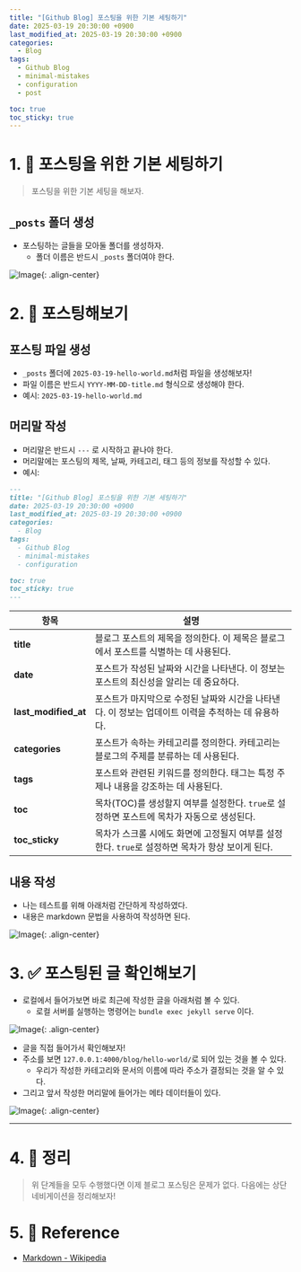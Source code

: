 ```yaml
---
title: "[Github Blog] 포스팅을 위한 기본 세팅하기"
date: 2025-03-19 20:30:00 +0900
last_modified_at: 2025-03-19 20:30:00 +0900
categories:
  - Blog
tags:
  - Github Blog
  - minimal-mistakes
  - configuration
  - post

toc: true
toc_sticky: true
---
```


# 1. 📂 포스팅을 위한 기본 세팅하기

> 포스팅을 위한 기본 세팅을 해보자.

## `_posts` 폴더 생성

- 포스팅하는 글들을 모아둘 폴더를 생성하자.
  - 폴더 이름은 반드시 `_posts` 폴더여야 한다.

![Image](https://github.com/user-attachments/assets/b8b3ab74-47ea-4243-b69e-a24f92d77ef5){: .align-center}

# 2. 📝 포스팅해보기

## 포스팅 파일 생성

- `_posts` 폴더에 `2025-03-19-hello-world.md`처럼 파일을 생성해보자!
- 파일 이름은 반드시 `YYYY-MM-DD-title.md` 형식으로 생성해야 한다.
- 예시: `2025-03-19-hello-world.md`

## 머리말 작성

- 머리말은 반드시 `---` 로 시작하고 끝나야 한다.
- 머리말에는 포스팅의 제목, 날짜, 카테고리, 태그 등의 정보를 작성할 수 있다.
- 예시:

```md
---
title: "[Github Blog] 포스팅을 위한 기본 세팅하기"
date: 2025-03-19 20:30:00 +0900
last_modified_at: 2025-03-19 20:30:00 +0900
categories:
  - Blog
tags:
  - Github Blog
  - minimal-mistakes
  - configuration

toc: true
toc_sticky: true
---
```

| 항목                     | 설명                                                                                     |
|------------------------|----------------------------------------------------------------------------------------|
| **title**              | 블로그 포스트의 제목을 정의한다. 이 제목은 블로그에서 포스트를 식별하는 데 사용된다. |
| **date**               | 포스트가 작성된 날짜와 시간을 나타낸다. 이 정보는 포스트의 최신성을 알리는 데 중요하다. |
| **last_modified_at**   | 포스트가 마지막으로 수정된 날짜와 시간을 나타낸다. 이 정보는 업데이트 이력을 추적하는 데 유용하다. |
| **categories**         | 포스트가 속하는 카테고리를 정의한다. 카테고리는 블로그의 주제를 분류하는 데 사용된다. |
| **tags**               | 포스트와 관련된 키워드를 정의한다. 태그는 특정 주제나 내용을 강조하는 데 사용된다. |
| **toc**                | 목차(TOC)를 생성할지 여부를 설정한다. `true`로 설정하면 포스트에 목차가 자동으로 생성된다. |
| **toc_sticky**         | 목차가 스크롤 시에도 화면에 고정될지 여부를 설정한다. `true`로 설정하면 목차가 항상 보이게 된다. |

## 내용 작성

- 나는 테스트를 위해 아래처럼 간단하게 작성하였다.
- 내용은 markdown 문법을 사용하여 작성하면 된다.

![Image](https://github.com/user-attachments/assets/83ff2a8b-458a-4f6d-b0e1-afac703ec709){: .align-center}

# 3. ✅ 포스팅된 글 확인해보기

- 로컬에서 들어가보면 바로 최근에 작성한 글을 아래처럼 볼 수 있다.
  - 로컬 서버를 실행하는 명령어는 `bundle exec jekyll serve` 이다.

![Image](https://github.com/user-attachments/assets/67d956fc-4a0c-468a-bc88-d3013489ce44){: .align-center}

- 글을 직접 들어가서 확인해보자!
- 주소를 보면 `127.0.0.1:4000/blog/hello-world/`로 되어 있는 것을 볼 수 있다.
  - 우리가 작성한 카테고리와 문서의 이름에 따라 주소가 결정되는 것을 알 수 있다.
- 그리고 앞서 작성한 머리말에 들어가는 메타 데이터들이 있다.

![Image](https://github.com/user-attachments/assets/ef1527d2-0eff-4a3b-9062-6b32fe1f0437){: .align-center}

---

# 4. 📝 정리

> 위 단계들을 모두 수행했다면 이제 블로그 포스팅은 문제가 없다. 다음에는 상단 네비게이션을 정리해보자!

# 5. 🔗 Reference

- [Markdown - Wikipedia](https://en.wikipedia.org/wiki/Markdown)